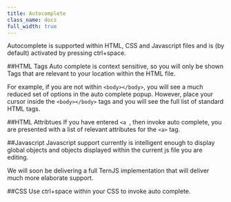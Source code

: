 ```yaml
---
title: Autocomplete
class_name: docs
full_width: true
---
```


Autocomplete is supported within HTML, CSS and Javascript files and is (by default) activated by pressing ctrl+space.

##HTML Tags
Auto complete is context sensitive, so you will only be shown Tags that are relevant to your location within the HTML file.

For example, if you are not within `<body></body>`, you will see a much reduced set of options in the auto complete popup. However, place your cursor inside the `<body></body>` tags and you will see the full list of standard HTML tags.

##HTML Attribtues
If you have entered `<a `, then invoke auto complete, you are presented with a list of relevant attributes for the `<a>` tag.

##Javascript
Javascript support currently is intelligent enough to display global objects and objects displayed within the current js file you are editing. 

We will soon be delivering a full TernJS implementation that will deliver much more elaborate support.

##CSS
Use ctrl+space within your CSS to invoke auto complete.